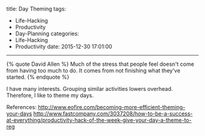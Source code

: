 title: Day Theming
tags:
  - Life-Hacking
  - Productivity
  - Day-Planning
categories:
  - Life-Hacking
  - Productivity
date: 2015-12-30 17:01:00
---

{% quote David Allen %}
Much of the stress that people feel doesn't come from having too much to do. It comes from not finishing what they've started.
{% endquote %}

I have many interests. Grouping similar activities lowers overhead. Therefore, I like to theme my days.

References:
http://www.eofire.com/becoming-more-efficient-theming-your-days
http://www.fastcompany.com/3037208/how-to-be-a-success-at-everything/productivity-hack-of-the-week-give-your-day-a-theme-to-reg
